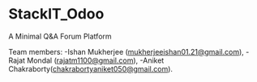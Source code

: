 # StackIT_Odoo
 A Minimal Q&amp;A Forum Platform 


Team members: -Ishan Mukherjee (mukherjeeishan01.21@gmail.com), 
-Rajat Mondal (rajatm1100@gmail.com), 
-Aniket Chakraborty(chakrabortyaniket050@gmail.com).
